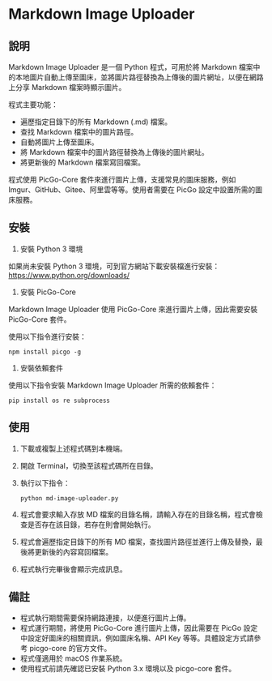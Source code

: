 # Markdown Image Uploader


## 說明

Markdown Image Uploader 是一個 Python 程式，可用於將 Markdown 檔案中的本地圖片自動上傳至圖床，並將圖片路徑替換為上傳後的圖片網址，以便在網路上分享 Markdown 檔案時顯示圖片。

程式主要功能：

- 遍歷指定目錄下的所有 Markdown (.md) 檔案。
- 查找 Markdown 檔案中的圖片路徑。
- 自動將圖片上傳至圖床。
- 將 Markdown 檔案中的圖片路徑替換為上傳後的圖片網址。
- 將更新後的 Markdown 檔案寫回檔案。

程式使用 PicGo-Core 套件來進行圖片上傳，支援常見的圖床服務，例如 Imgur、GitHub、Gitee、阿里雲等等。使用者需要在 PicGo 設定中設置所需的圖床服務。

## 安裝

1. 安裝 Python 3 環境

如果尚未安裝 Python 3 環境，可到官方網站下載安裝檔進行安裝：https://www.python.org/downloads/

1. 安裝 PicGo-Core

Markdown Image Uploader 使用 PicGo-Core 來進行圖片上傳，因此需要安裝 PicGo-Core 套件。

使用以下指令進行安裝：

```
npm install picgo -g
```

1. 安裝依賴套件

使用以下指令安裝 Markdown Image Uploader 所需的依賴套件：

```
pip install os re subprocess
```

## 使用

1. 下載或複製上述程式碼到本機端。

2. 開啟 Terminal，切換至該程式碼所在目錄。

3. 執行以下指令：

   ```
   python md-image-uploader.py
   ```

4. 程式會要求輸入存放 MD 檔案的目錄名稱，請輸入存在的目錄名稱，程式會檢查是否存在該目錄，若存在則會開始執行。

5. 程式會遍歷指定目錄下的所有 MD 檔案，查找圖片路徑並進行上傳及替換，最後將更新後的內容寫回檔案。

6. 程式執行完畢後會顯示完成訊息。

## 備註

- 程式執行期間需要保持網路連接，以便進行圖片上傳。
- 程式運行期間，將使用 PicGo-Core 進行圖片上傳，因此需要在 PicGo 設定中設定好圖床的相關資訊，例如圖床名稱、API Key 等等。具體設定方式請參考 picgo-core 的官方文件。
- 程式僅適用於 macOS 作業系統。
- 使用程式前請先確認已安裝 Python 3.x 環境以及 picgo-core 套件。
